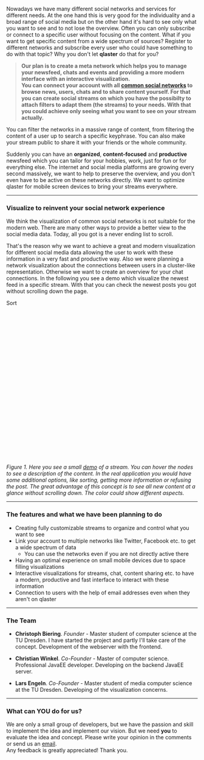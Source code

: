 
Nowadays we have many different social networks and services for different needs. At the one hand this is very good for the individuality and a broad range of social media but on the other hand it's hard to see only what you want to see and to not lose the overview. Often you can only subscribe or connect to a specific user without focusing on the content. What if you want to get specific content from a wide spectrum of sources? Register to different networks and subscribe every user who could have something to do with that topic? Why you don't let **qlaster** do that for you?

> **Our plan is to create a meta network which helps you to manage your newsfeed, chats and events and providing a more modern interface with an interactive visualization.<br/>
You can connect your account with all <a href="#" data-tooltip="The usage is limited to the provided APIs">common social networks</a> to browse news, users, chats and to share content yourself. For that you can create social streams on which you have the possibilty to attach filters to adapt them (the streams) to your needs. With that you could achieve only seeing what you want to see on your stream actually.**

You can filter the networks in a massive range of content, from filtering the content of a user up to search a specific keyphrase. You can also make your stream public to share it with your friends or the whole community.

Suddenly you can have an **organized**, **content-focused** and **productive** newsfeed which you can tailor for your hobbies, work, just for fun or for everything else. The internet and social media platforms are growing every second massively, we want to help to preserve the overview, and you don't even have to be active on these networks directly.
We want to optimize qlaster for mobile screen devices to bring your streams everywhere.

<!--The following infographic visualize the structure of the concept.

![info](images/infographic.png "info")

_Figure 1. With qlaster you can create multiple streams to have a customized newsfeed provided by qlaster and other linked services like Twitter or Instagram._-->

---


### Visualize to reinvent your social network experience
<div id="startDemo"></div>

We think the visualization of common social networks is not suitable for the modern web. There are many other ways to provide a better view to the social media data. Today, all you got is a never ending list to scroll.

That's the reason why we want to achieve a great and modern visualization for different social media data allowing the user to work with these information in a very fast and productive way. Also we were planning a network visualization about the connections between users in a cluster-like representation. Otherwise we want to create an overview for your chat connections.
In the following you see a demo which visualize the newest feed in a specific stream. With that you can check the newest posts you got without scrolling down the page.


<!-- aker, erste gleich aktiv -->

<div class="demo-wrapper">
    <div class="action-sort">Sort</div>
    <div class="tooltip">
        <div class="avatar">
            <img src=""/>
        </div>
        <div class="info">
            <div class="author"></div>
            <div class="date"></div>
        </div>
        <div class="text"></div>
        <div class="image">
            <img src=""/>
        </div>
    </div>
    <svg id="newestFeedVisDemo" width="400" height="400"></svg>
</div>

<script src='js/jquery.min.js'>{newline}</script>
<script src='js/d3.min.js'>{newline}</script>
<script src='js/nodeGridDemo.js'>{newline}</script>
<script src='js/snippets/feedData.js'>{newline}</script>
<script src='js/snippets/newestFeedVisDemo2.js'>{newline}</script>
_Figure 1. Here you see a small <a href="#" data-tooltip="The demo is to show the idea but isn't finished yet.">demo</a> of a stream. You can hover the nodes to see a
description of the content. In the real application you would have some additional options, like sorting, getting more information or refusing the post. The great advantage of this concept is to see all new content at a glance without scrolling down. The color could show different aspects._

<!--![streams](images/stream-big.png "streams")-->

---

### The features and what we have been planning to do

- Creating fully customizable streams to organize and control what you want to see
- Link your account to multiple networks like Twitter, Facebook etc. to get a wide spectrum of data
    - You can use the networks even if you are not directly active there
- Having an optimal experience on small mobile devices due to space filling visualizations
- Interactive visualizations for streams, chat, content sharing etc. to have a modern, productive and fast interface to interact with these information
- Connection to users with the help of email addresses even when they aren't on qlaster

<!--- An interactive cluster view where you can organize your friends, create events, share content in specific groups and sort and filter the content for what you want to see
- We want to create an interactive chat overview visualization to have a optimal chat view in realtime-->

---

### The Team

- **Christoph Biering**. _Founder_ - Master student of computer science at the TU Dresden. I have started the project and partly I'll take care of the concept. Development of the webserver with the frontend.

- **Christian Winkel**. _Co-Founder_ - Master of computer science. Professional JavaEE developer. Developing on the backend JavaEE server.

- **Lars Engeln**. _Co-Founder_ - Master student of media computer science at the TU Dresden. Developing of the visualization concerns.

---

### What can YOU do for us?
We are only a small group of developers, but we have the passion and skill to implement the idea and implement our vision.
But we need **you** to evaluate the idea and concept. Please write your opinion in the comments or send us an <a href="mailto:qlaster@protonmail.com">email</a>.<br />
Any feedback is greatly appreciated! Thank you.
